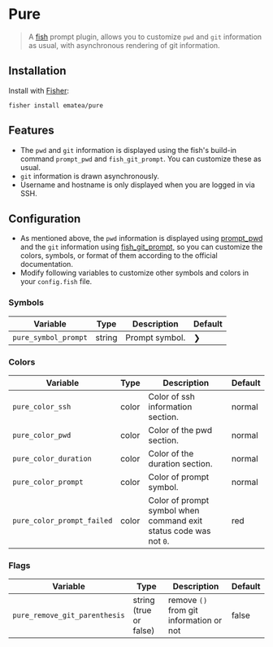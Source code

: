 # Pure

> A [fish](https://fishshell.com/) prompt plugin, allows you to customize `pwd` and `git` information as usual, with asynchronous rendering of git information.

## Installation

Install with [Fisher](https://github.com/jorgebucaran/fisher):

```fish
fisher install ematea/pure
```

## Features

- The `pwd` and `git` information is displayed using the fish's build-in command `prompt_pwd` and `fish_git_prompt`. You can customize these as usual.
- `git` information is drawn asynchronously.
- Username and hostname is only displayed when you are logged in via SSH.

## Configuration

- As mentioned above, the `pwd` information is displayed using [prompt_pwd](https://fishshell.com/docs/current/cmds/prompt_pwd.html) and the `git` information using [fish_git_prompt](https://fishshell.com/docs/current/cmds/fish_git_prompt.html), so you can customize the colors, symbols, or format of them according to the official documentation.
- Modify following variables to customize other symbols and colors in your `config.fish` file.

### Symbols

| Variable             | Type   | Description    | Default |
|----------------------|--------|----------------|---------|
| `pure_symbol_prompt` | string | Prompt symbol. | ❯       |

### Colors

| Variable                   | Type  | Description                                                       | Default |
|----------------------------|-------|-------------------------------------------------------------------|---------|
| `pure_color_ssh`           | color | Color of ssh information section.                                 | normal  |
| `pure_color_pwd`           | color | Color of the pwd section.                                         | normal  |
| `pure_color_duration`      | color | Color of the duration section.                                    | normal  |
| `pure_color_prompt`        | color | Color of prompt symbol.                                           | normal  |
| `pure_color_prompt_failed` | color | Color of prompt symbol when command exit status code was not `0`. | red     |

### Flags

| Variable                      | Type                   | Description                             | Default |
|-------------------------------|------------------------|-----------------------------------------|---------|
| `pure_remove_git_parenthesis` | string (true or false) | remove `()` from git information or not | false   |

